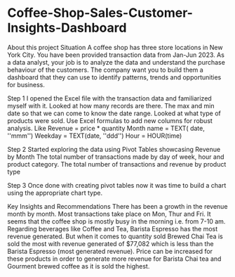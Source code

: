 # Coffee-Shop-Sales-Customer-Insights-Dashboard
About this project
Situation
A coffee shop has three store locations in New York City.
You have been provided transaction data from Jan-Jun 2023. As a data analyst, your job is to analyze the data and understand the purchase behaviour of the customers.
The company want you to build them a dashboard that they can use to identify patterns, trends and opportunities for business.

Step 1
I opened the Excel file with the transaction data and familiarized myself with it.
Looked at how many records are there. The max and min date so that we can come to know the date range.
Looked at what type of products were sold.
Use Excel formulas to add new columns for robust analysis.
Like
Revenue = price * quantity
Month name = TEXT( date, ''mmm'')
Weekday = TEXT(date, ''ddd'')
Hour = HOUR(time)

Step 2
Started exploring the data using Pivot Tables showcasing
Revenue by Month
The total number of transactions made by day of week, hour and product category.
The total number of transactions and revenue by product type

Step 3
Once done with creating pivot tables now it was time to build a chart using the appropriate chart type.

Key Insights and Recommendations
There has been a growth in the revenue month by month.
Most transactions take place on Mon, Thur and Fri.
It seems that the coffee shop is mostly busy in the morning i.e. from 7-10 am.
Regarding beverages like Coffee and Tea, Barista Espresso has the most revenue generated.
But when it comes to quantity sold Brewed Chai Tea is sold the most with revenue generated of $77,082 which is less than the Barista Espresso (most generated revenue).
Price can be increased for these products in order to generate more revenue for Barista Chai tea and Gourment brewed coffee as it is sold the highest.
